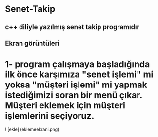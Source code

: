 # Senet-Takip
## c++ diliyle yazılmış senet takip programıdır


## Ekran görüntüleri
# 1- program çalışmaya başladığında ilk önce karşımıza "senet işlemi" mi yoksa "müşteri işlemi" mi yapmak istediğimizi soran bir menü çıkar. Müşteri eklemek için müşteri işlemlerini seçiyoruz.
! [ekle] (eklemeekrani.png)
